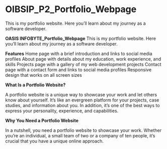 # OIBSIP_P2_Portfolio_Webpage
This is my portfolio website. Here you’ll learn about my journey as a software developer.



**OASIS  INFOBYTE_Portfolio_Webpage**
This is my portfolio website. Here you’ll learn about my journey as a software developer.

**Features**
Home page with a brief introduction and links to social media profiles About page with details about my education, work experience, and skills Projects page with a gallery of my web development projects Contact page with a contact form and links to social media profiles Responsive design that works on all screen sizes


**What Is a Portfolio Website?**

A portfolio website is a unique way to showcase your work and let others know about yourself. It’s like an evergreen platform for your projects, case studies, and information about you. In addition, it’s one of the best ways to express your personality, experience, and capabilities.


**Why You Need a Portfolio Website**

In a nutshell, you need a portfolio website to showcase your work. Whether you’re an individual, a small team of two or a company of ten people, it’s crucial that you have a unique online approach.
